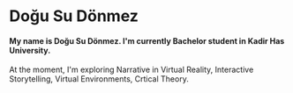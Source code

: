 # Doğu Su Dönmez

#### My name is Doğu Su Dönmez. I'm currently Bachelor student in Kadir Has University. 

At the moment, I'm exploring Narrative in Virtual Reality, Interactive Storytelling, Virtual Environments, Crtical Theory.
